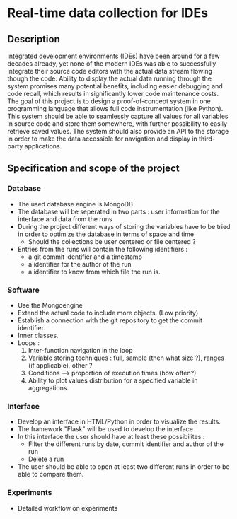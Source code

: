 # Real-time data collection for IDEs
## Description
Integrated development environments (IDEs) have been around for a few decades already, yet none of the modern IDEs was 
able to successfully integrate their source code editors with the actual data stream flowing though the code. Ability to 
display the actual data running through the system promises many potential benefits, including easier debugging and code 
recall, which results in significantly lower code maintenance costs.
The goal of this project is to design a proof-of-concept system in one programming language that allows full code 
instrumentation (like Python). This system should be able to seamlessly capture all values for all variables in source 
code and store them somewhere, with further possibility to easily retrieve saved values. The system should also provide 
an API to the storage in order to make the data accessible for navigation and display in third-party applications.

## Specification and scope of the project

### Database
* The used database engine is MongoDB
* The database will be seperated in two parts : user information for the interface and data from the runs
* During the project different ways of storing the variables have to be tried in order to optimize the database in terms
of space and time
  * Should the collections be user centered or file centered ?
* Entries from the runs will contain the following identifiers :
  * a git commit identifier and a timestamp
  * a identifier for the author of the run
  * a identifier to know from which file the run is.

### Software
* Use the Mongoengine
* Extend the actual code to include more objects. (Low priority)
* Establish a connection with the git repository to get the commit identifier.
* Inner classes.
* Loops :
  1. Inter-function navigation in the loop
  2. Variable storing techniques : full, sample (then what size ?), ranges (if applicable), other ?
  3. Conditions --> proportion of execution times (how often?)
  4. Ability to plot values distribution for a specified variable in aggregations.

### Interface
* Develop an interface in HTML/Python in order to visualize the results.
* The framework "Flask" will be used to develop the interface
* In this interface the user should have at least these possibilites :
  * Filter the different runs by date, commit identifier and author of the run
  * Delete a run
* The user should be able to open at least two different runs in order to be able to compare them.

### Experiments
  * Detailed workflow on experiments
